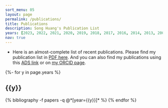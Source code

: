 ```yaml
---
sort_menu: 05
layout: page
permalink: /publications/
title: Publications
description: Song Huang's Publication List 
years: [2023, 2022, 2021, 2020, 2019, 2018, 2017, 2016, 2014, 2013, 2009]
nav: true
---
```


- Here is an almost-complete list of recent publications. Please find my publication list in [PDF here](https://dr-guangtou.github.io/assets/pdf/pub.pdf). And you can also find my publications using this [ADS link](https://ui.adsabs.harvard.edu/search/q=orcid%3A0000-0003-1385-7591&sort=date+desc) or on [my ORCID page](https://orcid.org/0000-0003-1385-7591).

<!-- _pages/publications.md -->
<div class="publications">

{%- for y in page.years %}
  <h2 class="year">{{y}}</h2>
  {% bibliography -f papers -q @*[year={{y}}]* %}
{% endfor %}

</div>
